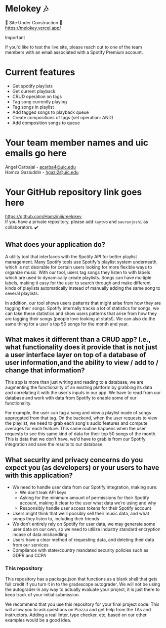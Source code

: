 # Melokey 🎶

🚧 Site Under Construction 🚧 <br>
https://melokey.vercel.app/

> [!IMPORTANT]  
> If you'd like to test the live site, please reach out to one of the team members with an email associated with a Spotify Premium account.

# Current features 
- Get spotify playlists
- Get current playback
- CRUD operation on tags
- Tag song currently playing
- Tag songs in playlist
- Add tagged songs to playback queue
- Create compositions of tags (set operation: AND)
- Add composition songs to queue

# Your team member names and uic emails go here

Angel Carbajal - acarba4@uic.edu <br>
Hamza Gaziuddin - hgazi2@uic.edu

# Your GitHub repository link goes here

https://github.com/Hamziniii/melokey <br>
If you have a private repository, please add `kaytwo` and `sauravjoshi` as collaborators. ✔️

## What does your application do?

A utility tool that interfaces with the Spotify API for better playlist management. Many Spotify tools use Spotify's playlist system underneath, which is not desirable for certain users looking for more flexible ways to organize music. With our tool, users tag songs they listen to with labels which are used to dynamically create playlists. Songs can have multiple labels, making it easy for the user to search through and make different kinds of playlists automatically instead of manually adding the same song to several playlists.

In addition, our tool shows users patterns that might arise from how they are tagging their songs. Spotify internally tracks a lot of statistics for songs, we can take these statistics and show users patterns that arise from how they are tagging their songs (people love looking at stats!). We can also do the same thing for a user's top 50 songs for the month and year.

## What makes it different than a CRUD app? I.e., what functionality does it provide that is not just a user interface layer on top of a database of user information,and the ability to view / add to / change that information?

This app is more than just writing and reading to a database, we are augmenting the functionality of an existing platform by grabbing its data and correlating it with the user's inputs in our app. We have to read from our database and work with data from Spotify to enable some of our functionality.

For example, the user can tag a song and view a playlist made of songs appregated from that tag. On the backend, when the user requests to view the playlist, we need to grab each song's audio features and compute averages for each feature.
This same routine happens when the user requests to see this same kind of data for their top 50 songs of the month. This is data that we don't have, we'd have to grab is from our Spotify integration and save the results to our database.

## What security and privacy concerns do you expect you (as developers) or your users to have with this application?

- We need to handle user data from our Spotify integration, making sure:
  - We don’t leak API keys
  - Asking for the minimum amount of permissions for their Spotify account, making it clear to the user what data we’re using and why
  - Responsibly handle user access tokens for their Spotify account
- Users might think that we’ll possibly sell their music data, and what songs they listen to, including their friends
- We don’t entirely rely on Spotify for user data, we may generate some user data on our own, so we need to utilize industry standard encryption incase of data mishandling
- Users have a clear method of requesting data, and deleting their data from our services
- Compliance with state/country mandated security policies such as GDPR and CCPA

### This repository

This repository has a package.json that functions as a blank shell that gets full credit if you turn it in to the gradescope autograder. We will not be using the autograder in any way to actually evaluate your project, it is just there to keep track of your initial submission.

We recommend that you use this repository for your final project code. This will allow you to ask questions on Piazza and get help from the TAs and instructors. Adding a real linter, type checker, etc, based on our other examples would be a good idea.
